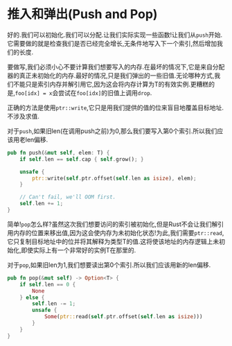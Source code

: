 # 推入和弹出(Push and Pop)

好的.我们可以初始化.我们可以分配.让我们实际实现一些函数!让我们从`push`开始.它需要做的就是检查我们是否已经完全增长,无条件地写入下一个索引,然后增加我们的长度.

要做写,我们必须小心不要计算我们想要写入的内存.在最坏的情况下,它是来自分配器的真正未初始化的内存.最好的情况,只是我们弹出的一些旧值.无论哪种方式,我们不能只是索引内存并解引用它,因为这会将内存计算为T的有效实例.更糟糕的是,`foo[idx] = x`会尝试在`foo[idx]`的旧值上调用`drop`.

正确的方法是使用`ptr::write`,它只是用我们提供的值的位来盲目地覆盖目标地址.不涉及求值.

对于`push`,如果旧len(在调用push之前)为0,那么我们要写入第0个索引.所以我们应该用老len偏移.

```Rust
pub fn push(&mut self, elem: T) {
    if self.len == self.cap { self.grow(); }

    unsafe {
        ptr::write(self.ptr.offset(self.len as isize), elem);
    }

    // Can't fail, we'll OOM first.
    self.len += 1;
}
```

简单!`pop`怎么样?虽然这次我们想要访问的索引被初始化,但是Rust不会让我们解引用内存的位置来移出值,因为这会使内存为未初始化状态!为此,我们需要`ptr::read`,它只复制目标地址中的位并将其解释为类型T的值.这将使该地址的内存逻辑上未初始化,即使实际上有一个非常好的实例T在那里的.

对于`pop`,如果旧len为1,我们想要读出第0个索引.所以我们应该用新的len偏移.

```Rust
pub fn pop(&mut self) -> Option<T> {
    if self.len == 0 {
        None
    } else {
        self.len -= 1;
        unsafe {
            Some(ptr::read(self.ptr.offset(self.len as isize)))
        }
    }
}
```